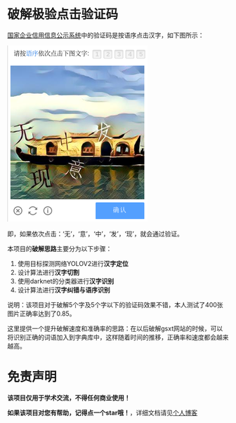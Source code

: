 # 破解极验点击验证码

[国家企业信用信息公示系统](http://www.gsxt.gov.cn/index.html)中的验证码是按语序点击汉字，如下图所示：

![验证码](./doc_images/gsxt.png)

即，如果依次点击：‘无’，‘意’，‘中’，‘发’，‘现’，就会通过验证。

本项目的**破解思路**主要分为以下步骤：

1. 使用目标探测网络YOLOV2进行**汉字定位**
2. 设计算法进行**汉字切割**
3. 使用darknet的分类器进行**汉字识别**
4. 设计算法进行**汉字纠错与语序识别**

说明：该项目对于破解5个字及5个字以下的验证码效果不错，本人测试了400张图片正确率达到了0.85。

这里提供一个提升破解速度和准确率的思路：在以后破解gsxt网站的时候，可以将识别正确的词语加入到字典库中，这样随着时间的推移，正确率和速度都会越来越高。

# 免责声明

**该项目仅用于学术交流，不得任何商业使用！**

**如果该项目对您有帮助，记得点一个star哦！**，详细文档请见[个人博客](https://runninggump.github.io/2018/11/19/破解含语序问题的点击验证码)



